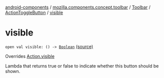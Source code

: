 [android-components](../../../index.md) / [mozilla.components.concept.toolbar](../../index.md) / [Toolbar](../index.md) / [ActionToggleButton](index.md) / [visible](./visible.md)

# visible

`open val visible: () -> `[`Boolean`](https://kotlinlang.org/api/latest/jvm/stdlib/kotlin/-boolean/index.html) [(source)](https://github.com/mozilla-mobile/android-components/blob/master/components/concept/toolbar/src/main/java/mozilla/components/concept/toolbar/Toolbar.kt#L255)

Overrides [Action.visible](../-action/visible.md)

Lambda that returns true or false to indicate whether this button should be shown.

